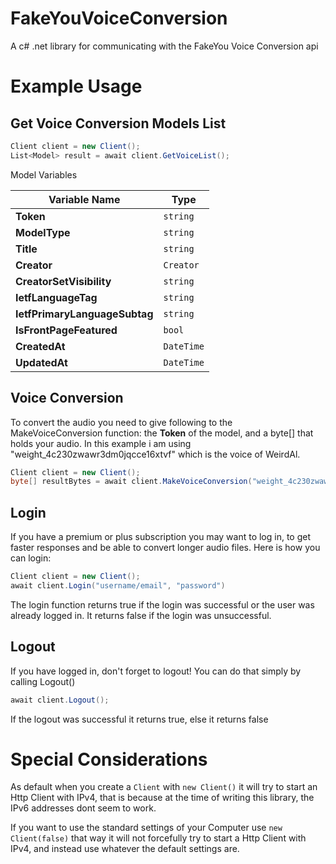 # FakeYouVoiceConversion
A c# .net library for communicating with the FakeYou Voice Conversion api

# Example Usage
## Get Voice Conversion Models List
````c#
Client client = new Client();
List<Model> result = await client.GetVoiceList();
````

Model Variables

| Variable Name                 | Type       |
|-------------------------------|------------|
| **Token**                     | `string`   |
| **ModelType**                 | `string`   |
| **Title**                     | `string`   |
| **Creator**                   | `Creator`  |
| **CreatorSetVisibility**      | `string`   |
| **IetfLanguageTag**           | `string`   |
| **IetfPrimaryLanguageSubtag** | `string`   |
| **IsFrontPageFeatured**       | `bool`     |
| **CreatedAt**                 | `DateTime` |
| **UpdatedAt**                 | `DateTime` |


## Voice Conversion
To convert the audio you need to give following to the MakeVoiceConversion function: the **Token** of the model, and a byte[] that holds your audio.
In this example i am using "weight_4c230zwawr3dm0jqcce16xtvf" which is the voice of WeirdAl.
````c#
Client client = new Client();
byte[] resultBytes = await client.MakeVoiceConversion("weight_4c230zwawr3dm0jqcce16xtvf", fileBytes);
````

## Login
If you have a premium or plus subscription you may want to log in, to get faster responses and be able to convert longer audio files.
Here is how you can login:
````c#
Client client = new Client();
await client.Login("username/email", "password")
````
The login function returns true if the login was successful or the user was already logged in.
It returns false if the login was unsuccessful.

## Logout
If you have logged in, don't forget to logout!
You can do that simply by calling Logout()
````c#
await client.Logout();
````
If the logout was successful it returns true, else it returns false


# Special Considerations
As default when you create a ````Client```` with ````new Client()```` it will try to start an Http Client with IPv4, that is because at the time of writing this library, the IPv6 addresses dont seem to work.

If you want to use the standard settings of your Computer use ````new Client(false)```` that way it will not forcefully try to start a Http Client with IPv4, and instead use whatever the default settings are.